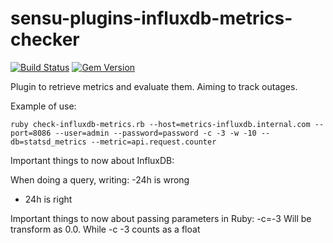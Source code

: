 # sensu-plugins-influxdb-metrics-checker

[ ![Build Status](https://travis-ci.org/pliyosenpai/sensu-plugins-influxdb-metrics-checker.svg?branch=master)](https://travis-ci.org/pliyosenpai/sensu-plugins-influxdb-metrics-checker)
[![Gem Version](https://badge.fury.io/rb/sensu-plugins-influxdb-metrics-checker.svg)](http://badge.fury.io/rb/sensu-plugins-influxdb-metrics-checker.svg)

Plugin to retrieve metrics and evaluate them. Aiming to track outages.

Example of use:

```
ruby check-influxdb-metrics.rb --host=metrics-influxdb.internal.com --port=8086 --user=admin --password=password -c -3 -w -10 --db=statsd_metrics --metric=api.request.counter
```

Important things to now about InfluxDB:

When doing a query, writing:
-24h is wrong
- 24h is right

Important things to now about passing parameters in Ruby:
-c=-3 Will be transform as 0.0. While -c -3 counts as a float
